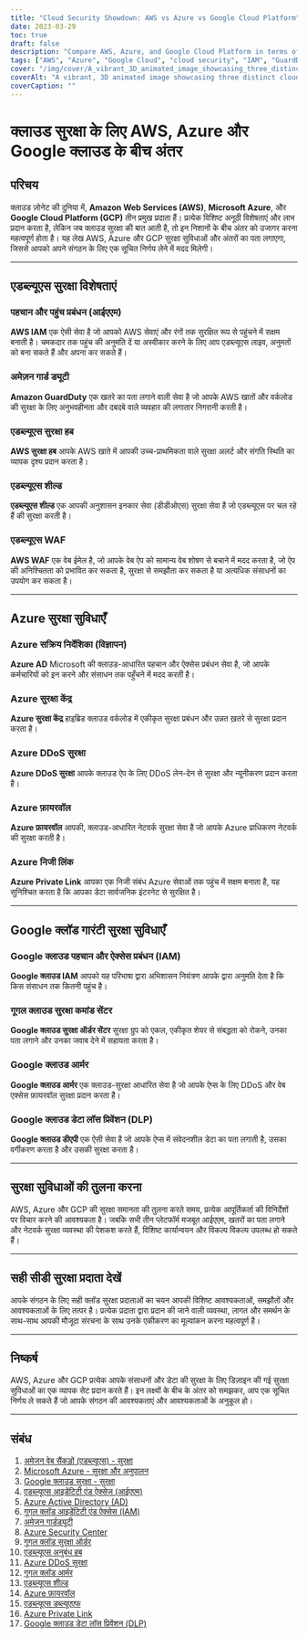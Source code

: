 ```yaml
---
title: "Cloud Security Showdown: AWS vs Azure vs Google Cloud Platform"
date: 2023-03-29
toc: true
draft: false
description: "Compare AWS, Azure, and Google Cloud Platform in terms of cloud security, and learn the differences to make an informed decision for your organization."
tags: ["AWS", "Azure", "Google Cloud", "cloud security", "IAM", "GuardDuty", "Security Center", "Security Command Center", "DDoS Protection", "Cloud Armor", "WAF", "Private Link", "DLP", "cloud computing", "cloud services", "cloud providers", "data protection", "cybersecurity", "infrastructure security"]
cover: "/img/cover/A_vibrant_3D_animated_image_showcasing_three_distinct_cloud.png"
coverAlt: "A vibrant, 3D animated image showcasing three distinct cloud structures representing AWS, Azure, and Google Cloud Platform, with shield symbols overlaying each cloud to symbolize their security offerings."
coverCaption: ""
---
```


 # क्लाउड सुरक्षा के लिए AWS, Azure और Google क्लाउड के बीच अंतर  ## परिचय  क्लाउड ज़ोनेट की दुनिया में, **Amazon Web Services (AWS)**, **Microsoft Azure**, और **Google Cloud Platform (GCP)** तीन प्रमुख प्रदाता हैं। प्रत्येक विशिष्ट अनूठी विशेषताएं और लाभ प्रदान करता है, लेकिन जब क्लाउड सुरक्षा की बात आती है, तो इन निशानों के बीच अंतर को उजागर करना महत्वपूर्ण होता है। यह लेख AWS, Azure और GCP सुरक्षा सुविधाओं और अंतरों का पता लगाएगा, जिससे आपको अपने संगठन के लिए एक सूचित निर्णय लेने में मदद मिलेगी।  ______  ## एडब्ल्यूएस सुरक्षा विशेषताएं  ### पहचान और पहुंच प्रबंधन (आईएएम)  **AWS IAM** एक ऐसी सेवा है जो आपको AWS सेवाएं और रंगों तक सुरक्षित रूप से पहुंचने में सक्षम बनाती है। चमकदार तक पहुंच की अनुमति दें या अस्वीकार करने के लिए आप एडब्ल्यूएस लाइव, अनुमतों को बना सकते हैं और अपना कर सकते हैं।  ### अमेज़न गार्ड ड्यूटी  **Amazon GuardDuty** एक खतरे का पता लगाने वाली सेवा है जो आपके AWS खातों और वर्कलोड की सुरक्षा के लिए अनुभवहीनता और दबदबे वाले व्यवहार की लगातार निगरानी करती है।  ### एडब्ल्यूएस सुरक्षा हब  **AWS सुरक्षा हब** आपके AWS खाते में आपकी उच्च-प्राथमिकता वाले सुरक्षा अलर्ट और संगति स्थिति का व्यापक दृश्य प्रदान करता है।  ### एडब्ल्यूएस शील्ड  **एडब्ल्यूएस शील्ड** एक आपकी अनुशासन इनकार सेवा (डीडीओएस) सुरक्षा सेवा है जो एडब्ल्यूएस पर चल रहे हैं की सुरक्षा करती है।  ### एडब्ल्यूएस WAF  **AWS WAF** एक वेब ईमेल है, जो आपके वेब ऐप को सामान्य वेब शोषण से बचाने में मदद करता है, जो ऐप की अनिश्चितता को प्रभावित कर सकता है, सुरक्षा से समझौता कर सकता है या अत्यधिक संसाधनों का उपयोग कर सकता है।  ______  ## Azure सुरक्षा सुविधाएँ  ### Azure सक्रिय निर्देशिका (विज्ञापन)  **Azure AD** Microsoft की क्लाउड-आधारित पहचान और ऐक्सेस प्रबंधन सेवा है, जो आपके कर्मचारियों को इन करने और संसाधन तक पहुँचने में मदद करती है।  ### Azure सुरक्षा केंद्र  **Azure सुरक्षा केंद्र** हाइब्रिड क्लाउड वर्कलोड में एकीकृत सुरक्षा प्रबंधन और उन्नत ख़तरे से सुरक्षा प्रदान करता है।  ### Azure DDoS सुरक्षा  **Azure DDoS सुरक्षा** आपके क्लाउड ऐप के लिए DDoS लेन-देन से सुरक्षा और न्यूनीकरण प्रदान करता है।  ### Azure फ़ायरवॉल  **Azure फ़ायरवॉल** आपकी, क्लाउड-आधारित नेटवर्क सुरक्षा सेवा है जो आपके Azure प्राधिकरण नेटवर्क की सुरक्षा करती है।  ### Azure निजी लिंक  **Azure Private Link** आपका एक निजी संबंध Azure सेवाओं तक पहुंच में सक्षम बनाता है, यह सुनिश्चित करता है कि आपका डेटा सार्वजनिक इंटरनेट से सुरक्षित है।  ______  ## Google क्लॉड गारंटी सुरक्षा सुविधाएँ  ### Google क्लाउड पहचान और ऐक्सेस प्रबंधन (IAM)  **Google क्लाउड IAM** आपको यह परिभाषा द्वारा अभिशासन नियंत्रण आपके द्वारा अनुमति देता है कि किस संसाधन तक कितनी पहुंच है।  ### गूगल क्लाउड सुरक्षा कमांड सेंटर  **Google क्लाउड सुरक्षा ऑर्डर सेंटर** सुरक्षा ग्रुप को एकल, एकीकृत शेयर से संबद्धता को रोकने, उनका पता लगाने और उनका जवाब देने में सहायता करता है।  ### Google क्लाउड आर्मर  **Google क्लाउड आर्मर** एक क्लाउड-सुरक्षा आधारित सेवा है जो आपके ऐप्स के लिए DDoS और वेब एक्सेस फ़ायरवॉल सुरक्षा प्रदान करता है।  ### Google क्लाउड डेटा लॉस प्रिवेंशन (DLP)  **Google क्लाउड डीएपी** एक ऐसी सेवा है जो आपके ऐप्स में संवेदनशील डेटा का पता लगाती है, उसका वर्गीकरण करता है और उसकी सुरक्षा करता है।  ______  ## सुरक्षा सुविधाओं की तुलना करना  AWS, Azure और GCP की सुरक्षा समानता की तुलना करते समय, प्रत्येक आपूर्तिकर्ता की विनिर्देशों पर विचार करने की आवश्यकता है। जबकि सभी तीन प्लेटफॉर्म मजबूत आईएएम, खतरों का पता लगाने और नेटवर्क सुरक्षा व्यवस्था की पेशकश करते हैं, विशिष्ट कार्यान्वयन और विकल्प विकल्प उपलब्ध हो सकते हैं।  ______  ## सही सीडी सुरक्षा प्रदाता देखें  आपके संगठन के लिए सही क्लॉड सुरक्षा प्रदाताओं का चयन आपकी विशिष्ट आवश्यकताओं, समझौतों और आवश्यकताओं के लिए तत्पर है। प्रत्येक प्रदाता द्वारा प्रदान की जाने वाली व्यवस्था, लागत और समर्थन के साथ-साथ आपकी मौजूदा संरचना के साथ उनके एकीकरण का मूल्यांकन करना महत्वपूर्ण है।  ______  ## निष्कर्ष  AWS, Azure और GCP प्रत्येक आपके संसाधनों और डेटा की सुरक्षा के लिए डिज़ाइन की गई सुरक्षा सुविधाओं का एक व्यापक सेट प्रदान करते हैं। इन लक्ष्यों के बीच के अंतर को समझकर, आप एक सूचित निर्णय ले सकते हैं जो आपके संगठन की आवश्यकताएं और आवश्यकताओं के अनुकूल हो।  ______  ## संबंध  1. [अमेजन वेब सैंकड़ों (एडब्ल्यूएस) - सुरक्षा](https://aws.amazon.com/security/) 2. [Microsoft Azure - सुरक्षा और अनुपालन](https://azure.microsoft.com/en-us/overview/security/) 3. [Google क्लाउड सुरक्षा - सुरक्षा](https://cloud.google.com/security) 4. [एडब्ल्यूएस आइडेंटिटी एंड ऐक्सेज (आईएएम)](https://aws.amazon.com/iam/) 5. [Azure Active Directory (AD)](https://azure.microsoft.com/en-us/services/active-directory/) 6. [गूगल क्लॉड आइडेंटिटी एंड ऐक्सेस (IAM)](https://cloud.google.com/iam) 7. [अमेजन गार्डड्यूटी](https://aws.amazon.com/guardduty/) 8. [Azure Security Center](https://azure.microsoft.com/en-us/services/security-center/) 9. [गूगल क्लॉड सुरक्षा ऑर्डर](https://cloud.google.com/security-command-center) 10. [एडब्ल्यूएस अनुबंध हब](https://aws.amazon.com/security-hub/) 11. [Azure DDoS सुरक्षा](https://azure.microsoft.com/en-us/services/ddos-protection/) 12. [गूगल क्लॉड आर्मर](https://cloud.google.com/armor) 13. [एडब्ल्यूएस शील्ड](https://aws.amazon.com/shield/) 14. [Azure फ़ायरवॉल](https://azure.microsoft.com/en-us/services/azure-firewall/) 15. [एडब्ल्यूएस डब्ल्यूएएफ](https://aws.amazon.com/waf/) 16. [Azure Private Link](https://azure.microsoft.com/en-us/services/private-link/) 17. [Google क्लाउड डेटा लॉस प्रिवेंशन (DLP)](https://cloud.google.com/dlp)  